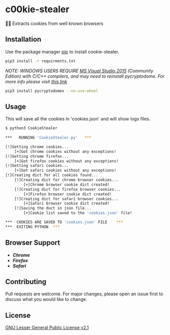 # c00kie-stealer

🔪🍪 Extracts cookies from well known browsers 

## Installation

Use the package manager [pip](https://pip.pypa.io/en/stable/) to install cookie-stealer.

```bash
pip3 install -r requirments.txt
```

*NOTE: WINDOWS USERS REQUIRE [MS Visual Studio 2015](https://www.visualstudio.com/en-us/downloads/download-visual-studio-vs.aspx) (Community Edition) with C/C++ compilers, and may need to reinstall pycryptodome. For more info please visit [this link](https://pycryptodome.readthedocs.io/en/latest/src/installation.html#windows-from-sources-python-3-5-and-newer)*

```bash
pip3 install pycryptodomex --no-use-wheel
```

## Usage

This will save all the cookies in 'cookies.json' and will show logs files.

```bash
$ python3 CookieStealer
 
***   RUNNING 'CookieStealer.py'   ***

[!]Getting chrome cookies...
    [+]Got chrome cookies without any exceptions!
[!]Getting chrome firefox...
    [+]Got firefox cookies without any exceptions!
[!]Getting safari cookies...
    [+]Got safari cookies without any exceptions!
[!]Creating dict for all cookies found...
    [!]Creating dict for chrome browser cookies...
        [+]Chrome browser cookie dict created!
    [!]Creating dict for firefox browser cookies...
        [+]Firefox browser cookie dict created!
    [!]Creating dict for safari browser cookies...
        [+]Safari browser cookie dict created!
    [!]Saving the duct in json file...
        [+]Cookie list saved to the 'cookies.json' file!

***  COOKIES ARE SAVED TO 'cookies.json' FILE    ***
***  EXITING PYTHON  ***
```

## Browser Support

* ***Chrome***
* ***Firefox***
* ***Safari***

## Contributing

Pull requests are welcome. For major changes, please open an issue first to discuss what you would like to change.

## License

[GNU Lesser General Public License v2.1](https://www.gnu.org/licenses/old-licenses/lgpl-2.1.html)

